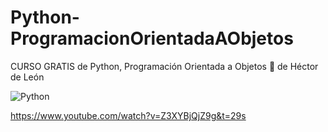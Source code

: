 # Python-ProgramacionOrientadaAObjetos


CURSO GRATIS de Python, Programación Orientada a Objetos 🐍 de Héctor de León


![Python](https://github.com/CharlyJSX/Python-ProgramacionOrientadaAObjetos/assets/77645310/ac560fca-e0ec-44f6-a58f-06848bff7a1e)


https://www.youtube.com/watch?v=Z3XYBjQjZ9g&t=29s
